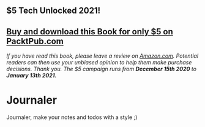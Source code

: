 ## $5 Tech Unlocked 2021!
[Buy and download this Book for only $5 on PacktPub.com](https://www.packtpub.com/product/mastering-android-development-with-kotlin/9781788473699)
-----
*If you have read this book, please leave a review on [Amazon.com](https://www.amazon.com/gp/product/1788473698).     Potential readers can then use your unbiased opinion to help them make purchase decisions. Thank you. The $5 campaign         runs from __December 15th 2020__ to __January 13th 2021.__*

# Journaler #

Journaler, make your notes and todos with a style ;)

